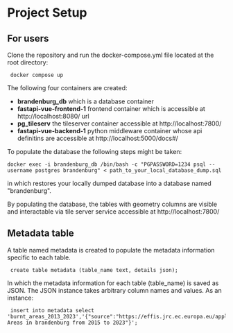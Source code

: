 # Project Setup

## For users

Clone the repository and run the docker-compose.yml file located at the root directory:

```
 docker compose up
```

The following four containers are created:

- **brandenburg_db**  which is a database container
- **fastapi-vue-frontend-1**  frontend container which is accessible at http://localhost:8080/ url
- **pg_tileserv** the tileserver container accessible at http://localhost:7800/ 
- **fastapi-vue-backend-1** python middleware container whose api definitins are accessible at http://localhost:5000/docs#/

To populate the database the following steps might be taken:

```
docker exec -i brandenburg_db /bin/bash -c "PGPASSWORD=1234 psql --username postgres brandenburg" < path_to_your_local_database_dump.sql
```
in which restores your locally dumped database into a database named "brandenburg".

By populating the database, the tables with geometry columns are visible and interactable via tile server service accessible at http://localhost:7800/ 

## Metadata table

A table named metadata is created to populate the metadata information specific to each table.
```
 create table metadata (table_name text, details json);
```
In which the metadata information for each table (table_name) is saved as JSON. The JSON instance takes arbitrary column names and values. As an instance:

```
 insert into metadata select 'burnt_areas_2013_2023','{"source":"https://effis.jrc.ec.europa.eu/applications","description":"burnt Areas in brandenburg from 2015 to 2023"}';

```
